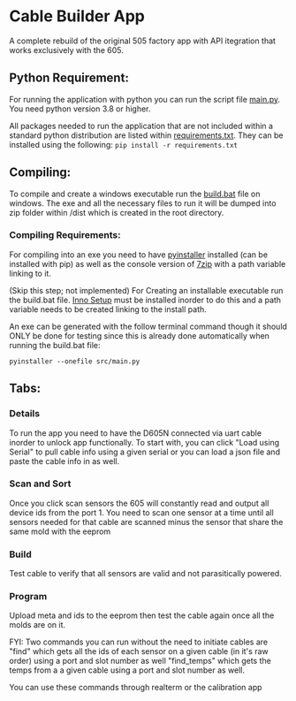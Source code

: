 # Cable Builder App
A complete rebuild of the original 505 factory app with API itegration that works exclusively with the 605.

## Python Requirement:
For running the application with python you can run the script file [main.py](src/main.py). You need python version 3.8 or higher.

All packages needed to run the application that are not included within a standard python distribution are listed within [requirements.txt](requirements.txt).
They can be installed using the following:
```pip install -r requirements.txt```

## Compiling:
To compile and create a windows executable run the [build.bat](build.bat) file on windows. The exe and all the necessary files to run it will be dumped into zip folder within /dist which is created in the root directory.
### Compiling Requirements:
For compiling into an exe you need to have [pyinstaller](https://pypi.org/project/pyinstaller/) installed (can be installed with pip) as well as the console version of [7zip](https://www.7-zip.org/download.html) with a path variable linking to it.

(Skip this step; not implemented)
For Creating an installable executable run the build.bat file. [Inno Setup](https://jrsoftware.org/isdl.php) must be installed inorder to do this and a path variable needs to be created linking to the install path.

An exe can be generated with the follow terminal command though it should ONLY be done for testing since this is already done automatically when running the build.bat file:

```pyinstaller --onefile src/main.py```

## Tabs:
### Details
To run the app you need to have the D605N connected via uart cable inorder to unlock app functionally. To start with, you can click "Load using Serial" to pull cable info using a given serial or you can load a json file and paste the cable info in as well.
### Scan and Sort
Once you click scan sensors the 605 will constantly read and output all device ids from the port 1. You need to scan one sensor at a time until all sensors needed for that cable are scanned minus the sensor that share the same mold with the eeprom
### Build
Test cable to verify that all sensors are valid and not parasitically powered.
### Program
Upload meta and ids to the eeprom then test the cable again once all the molds are on it.

FYI:
Two commands you can run without the need to initiate cables are "find" which gets all the ids of each sensor on a given cable (in it's raw order) using a port and slot number as well "find_temps" which gets the temps from a a given cable using a port and slot number as well.

You can use these commands through realterm or the calibration app
